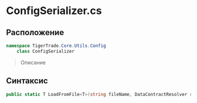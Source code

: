 
# ConfigSerializer.cs
## Расположение
```csharp
namespace TigerTrade.Core.Utils.Config  
    class ConfigSerializer
```

> Описание

## Синтаксис
```csharp
public static T LoadFromFile<T>(string fileName, DataContractResolver resolver = null)
```
